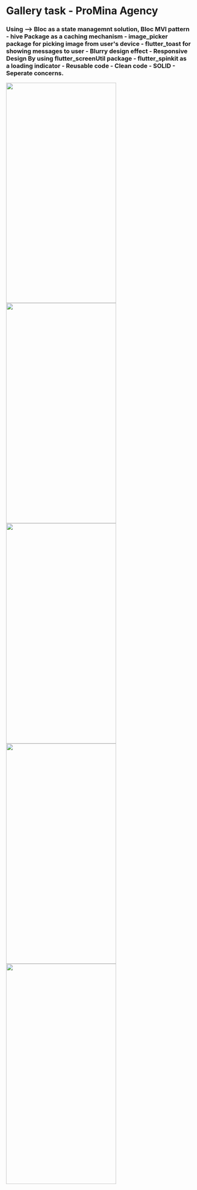 # Gallery task - ProMina Agency

### Using --> Bloc as a state managemnt solution, Bloc MVI pattern - hive Package as a caching mechanism - image_picker package for picking image from user's device - flutter_toast for showing messages to user - Blurry design effect - Responsive Design By using flutter_screenUtil package - flutter_spinkit as a loading indicator - Reusable code - Clean code - SOLID - Seperate concerns.

<img src="https://user-images.githubusercontent.com/92197988/200158075-0401b896-bb78-4979-a555-4b1411d4cd10.png?raw=true" width="300" height="600"/><img src="https://user-images.githubusercontent.com/92197988/200158072-cc1e8735-62fc-4299-9e08-4deff66f7439.png?raw=true" width="300" height="600"/>
<img src="https://user-images.githubusercontent.com/92197988/200158114-65bf81e2-6be5-4180-be6f-1299d71164e9.png?raw=true" width="300" height="600"/><img src="https://user-images.githubusercontent.com/92197988/200158115-9162aa4b-0b1c-4caf-bc9a-a9c4cd0ea478.png?raw=true" width="300" height="600"/><img src="https://user-images.githubusercontent.com/92197988/200158672-7ee65599-3f96-4102-a675-dc674ce0f129.png?raw=true" width="300" height="600"/>
<!-- ![screenshot_1](https://user-images.githubusercontent.com/92197988/200158075-0401b896-bb78-4979-a555-4b1411d4cd10.png)

![screenshot_2](https://user-images.githubusercontent.com/92197988/200158072-cc1e8735-62fc-4299-9e08-4deff66f7439.png)



![screenshot_3](https://user-images.githubusercontent.com/92197988/200158114-65bf81e2-6be5-4180-be6f-1299d71164e9.png)



![screenshot_4](https://user-images.githubusercontent.com/92197988/200158115-9162aa4b-0b1c-4caf-bc9a-a9c4cd0ea478.png)


![screenshot_5](https://user-images.githubusercontent.com/92197988/200158117-3cd5f064-60f0-4575-be5a-981d0da6dbb8.png)
 -->
 

